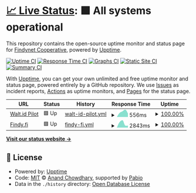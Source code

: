# [📈 Live Status](https://FindyFi.github.io/upptime): <!--live status--> **🟩 All systems operational**

This repository contains the open-source uptime monitor and status page for [Findynet Cooperative](https://findy.fi/en/), powered by [Upptime](https://github.com/upptime/upptime).

[![Uptime CI](https://github.com/FindyFi/upptime/workflows/Uptime%20CI/badge.svg)](https://github.com/FindyFi/upptime/actions?query=workflow%3A%22Uptime+CI%22)
[![Response Time CI](https://github.com/FindyFi/upptime/workflows/Response%20Time%20CI/badge.svg)](https://github.com/FindyFi/upptime/actions?query=workflow%3A%22Response+Time+CI%22)
[![Graphs CI](https://github.com/FindyFi/upptime/workflows/Graphs%20CI/badge.svg)](https://github.com/FindyFi/upptime/actions?query=workflow%3A%22Graphs+CI%22)
[![Static Site CI](https://github.com/FindyFi/upptime/workflows/Static%20Site%20CI/badge.svg)](https://github.com/FindyFi/upptime/actions?query=workflow%3A%22Static+Site+CI%22)
[![Summary CI](https://github.com/FindyFi/upptime/workflows/Summary%20CI/badge.svg)](https://github.com/FindyFi/upptime/actions?query=workflow%3A%22Summary+CI%22)

With [Upptime](https://upptime.js.org), you can get your own unlimited and free uptime monitor and status page, powered entirely by a GitHub repository. We use [Issues](https://github.com/FindyFi/upptime/issues) as incident reports, [Actions](https://github.com/FindyFi/upptime/actions) as uptime monitors, and [Pages](https://FindyFi.github.io/upptime) for the status page.

<!--start: status pages-->
<!-- This summary is generated by Upptime (https://github.com/upptime/upptime) -->
<!-- Do not edit this manually, your changes will be overwritten -->
<!-- prettier-ignore -->
| URL | Status | History | Response Time | Uptime |
| --- | ------ | ------- | ------------- | ------ |
| <img alt="" src="https://walt.id/favicon.ico" height="13"> [Walt.id Pilot](https://wallet.waltid.findy.fi) | 🟩 Up | [walt-id-pilot.yml](https://github.com/FindyFi/upptime/commits/HEAD/history/walt-id-pilot.yml) | <details><summary><img alt="Response time graph" src="./graphs/walt-id-pilot/response-time-week.png" height="20"> 556ms</summary><br><a href="https://FindyFi.github.io/upptime/history/walt-id-pilot"><img alt="Response time 556" src="https://img.shields.io/endpoint?url=https%3A%2F%2Fraw.githubusercontent.com%2FFindyFi%2Fupptime%2FHEAD%2Fapi%2Fwalt-id-pilot%2Fresponse-time.json"></a><br><a href="https://FindyFi.github.io/upptime/history/walt-id-pilot"><img alt="24-hour response time 556" src="https://img.shields.io/endpoint?url=https%3A%2F%2Fraw.githubusercontent.com%2FFindyFi%2Fupptime%2FHEAD%2Fapi%2Fwalt-id-pilot%2Fresponse-time-day.json"></a><br><a href="https://FindyFi.github.io/upptime/history/walt-id-pilot"><img alt="7-day response time 556" src="https://img.shields.io/endpoint?url=https%3A%2F%2Fraw.githubusercontent.com%2FFindyFi%2Fupptime%2FHEAD%2Fapi%2Fwalt-id-pilot%2Fresponse-time-week.json"></a><br><a href="https://FindyFi.github.io/upptime/history/walt-id-pilot"><img alt="30-day response time 556" src="https://img.shields.io/endpoint?url=https%3A%2F%2Fraw.githubusercontent.com%2FFindyFi%2Fupptime%2FHEAD%2Fapi%2Fwalt-id-pilot%2Fresponse-time-month.json"></a><br><a href="https://FindyFi.github.io/upptime/history/walt-id-pilot"><img alt="1-year response time 556" src="https://img.shields.io/endpoint?url=https%3A%2F%2Fraw.githubusercontent.com%2FFindyFi%2Fupptime%2FHEAD%2Fapi%2Fwalt-id-pilot%2Fresponse-time-year.json"></a></details> | <details><summary><a href="https://FindyFi.github.io/upptime/history/walt-id-pilot">100.00%</a></summary><a href="https://FindyFi.github.io/upptime/history/walt-id-pilot"><img alt="All-time uptime 100.00%" src="https://img.shields.io/endpoint?url=https%3A%2F%2Fraw.githubusercontent.com%2FFindyFi%2Fupptime%2FHEAD%2Fapi%2Fwalt-id-pilot%2Fuptime.json"></a><br><a href="https://FindyFi.github.io/upptime/history/walt-id-pilot"><img alt="24-hour uptime 100.00%" src="https://img.shields.io/endpoint?url=https%3A%2F%2Fraw.githubusercontent.com%2FFindyFi%2Fupptime%2FHEAD%2Fapi%2Fwalt-id-pilot%2Fuptime-day.json"></a><br><a href="https://FindyFi.github.io/upptime/history/walt-id-pilot"><img alt="7-day uptime 100.00%" src="https://img.shields.io/endpoint?url=https%3A%2F%2Fraw.githubusercontent.com%2FFindyFi%2Fupptime%2FHEAD%2Fapi%2Fwalt-id-pilot%2Fuptime-week.json"></a><br><a href="https://FindyFi.github.io/upptime/history/walt-id-pilot"><img alt="30-day uptime 100.00%" src="https://img.shields.io/endpoint?url=https%3A%2F%2Fraw.githubusercontent.com%2FFindyFi%2Fupptime%2FHEAD%2Fapi%2Fwalt-id-pilot%2Fuptime-month.json"></a><br><a href="https://FindyFi.github.io/upptime/history/walt-id-pilot"><img alt="1-year uptime 100.00%" src="https://img.shields.io/endpoint?url=https%3A%2F%2Fraw.githubusercontent.com%2FFindyFi%2Fupptime%2FHEAD%2Fapi%2Fwalt-id-pilot%2Fuptime-year.json"></a></details>
| <img alt="" src="https://pensiondemo.findy.fi/favicon.ico" height="13"> [Findy.fi](https://www.findy.fi) | 🟩 Up | [findy-fi.yml](https://github.com/FindyFi/upptime/commits/HEAD/history/findy-fi.yml) | <details><summary><img alt="Response time graph" src="./graphs/findy-fi/response-time-week.png" height="20"> 2843ms</summary><br><a href="https://FindyFi.github.io/upptime/history/findy-fi"><img alt="Response time 2843" src="https://img.shields.io/endpoint?url=https%3A%2F%2Fraw.githubusercontent.com%2FFindyFi%2Fupptime%2FHEAD%2Fapi%2Ffindy-fi%2Fresponse-time.json"></a><br><a href="https://FindyFi.github.io/upptime/history/findy-fi"><img alt="24-hour response time 2843" src="https://img.shields.io/endpoint?url=https%3A%2F%2Fraw.githubusercontent.com%2FFindyFi%2Fupptime%2FHEAD%2Fapi%2Ffindy-fi%2Fresponse-time-day.json"></a><br><a href="https://FindyFi.github.io/upptime/history/findy-fi"><img alt="7-day response time 2843" src="https://img.shields.io/endpoint?url=https%3A%2F%2Fraw.githubusercontent.com%2FFindyFi%2Fupptime%2FHEAD%2Fapi%2Ffindy-fi%2Fresponse-time-week.json"></a><br><a href="https://FindyFi.github.io/upptime/history/findy-fi"><img alt="30-day response time 2843" src="https://img.shields.io/endpoint?url=https%3A%2F%2Fraw.githubusercontent.com%2FFindyFi%2Fupptime%2FHEAD%2Fapi%2Ffindy-fi%2Fresponse-time-month.json"></a><br><a href="https://FindyFi.github.io/upptime/history/findy-fi"><img alt="1-year response time 2843" src="https://img.shields.io/endpoint?url=https%3A%2F%2Fraw.githubusercontent.com%2FFindyFi%2Fupptime%2FHEAD%2Fapi%2Ffindy-fi%2Fresponse-time-year.json"></a></details> | <details><summary><a href="https://FindyFi.github.io/upptime/history/findy-fi">100.00%</a></summary><a href="https://FindyFi.github.io/upptime/history/findy-fi"><img alt="All-time uptime 100.00%" src="https://img.shields.io/endpoint?url=https%3A%2F%2Fraw.githubusercontent.com%2FFindyFi%2Fupptime%2FHEAD%2Fapi%2Ffindy-fi%2Fuptime.json"></a><br><a href="https://FindyFi.github.io/upptime/history/findy-fi"><img alt="24-hour uptime 100.00%" src="https://img.shields.io/endpoint?url=https%3A%2F%2Fraw.githubusercontent.com%2FFindyFi%2Fupptime%2FHEAD%2Fapi%2Ffindy-fi%2Fuptime-day.json"></a><br><a href="https://FindyFi.github.io/upptime/history/findy-fi"><img alt="7-day uptime 100.00%" src="https://img.shields.io/endpoint?url=https%3A%2F%2Fraw.githubusercontent.com%2FFindyFi%2Fupptime%2FHEAD%2Fapi%2Ffindy-fi%2Fuptime-week.json"></a><br><a href="https://FindyFi.github.io/upptime/history/findy-fi"><img alt="30-day uptime 100.00%" src="https://img.shields.io/endpoint?url=https%3A%2F%2Fraw.githubusercontent.com%2FFindyFi%2Fupptime%2FHEAD%2Fapi%2Ffindy-fi%2Fuptime-month.json"></a><br><a href="https://FindyFi.github.io/upptime/history/findy-fi"><img alt="1-year uptime 100.00%" src="https://img.shields.io/endpoint?url=https%3A%2F%2Fraw.githubusercontent.com%2FFindyFi%2Fupptime%2FHEAD%2Fapi%2Ffindy-fi%2Fuptime-year.json"></a></details>

<!--end: status pages-->

[**Visit our status website →**](https://FindyFi.github.io/upptime)

## 📄 License

- Powered by: [Upptime](https://github.com/upptime/upptime)
- Code: [MIT](./LICENSE) © [Anand Chowdhary](https://anandchowdhary.com), supported by [Pabio](https://pabio.com)
- Data in the `./history` directory: [Open Database License](https://opendatacommons.org/licenses/odbl/1-0/)
